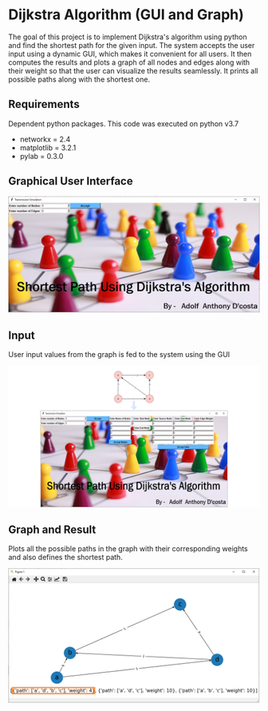 # Dijkstra Algorithm (GUI and Graph)
The goal of this project is to implement Dijkstra's algorithm using python and find the shortest path for the given input. The system accepts the user input using a dynamic GUI, which makes it convenient for all users. It then computes the results and plots a graph of all nodes and edges along with their weight so that the user can visualize the results seamlessly. It prints all possible paths along with the shortest one.

## Requirements 

Dependent python packages. This code was executed on python v3.7

* networkx = 2.4
* matplotlib = 3.2.1
* pylab = 0.3.0

## Graphical User Interface

![GUI](https://github.com/adolfdcosta91/Dijkstra-Algorithm-GUI-And-Graph-Plot-/blob/master/GitHub/GUI.png)

## Input 

User input values from the graph is fed to the system using the GUI

![Input](https://github.com/adolfdcosta91/Dijkstra-Algorithm-GUI-And-Graph-Plot-/blob/master/GitHub/result_f.png)

## Graph and Result 

Plots all the possible paths in the graph with their corresponding weights and also defines the shortest path.

![Graph](https://github.com/adolfdcosta91/Dijkstra-Algorithm-GUI-And-Graph-Plot-/blob/master/GitHub/Result.png)

